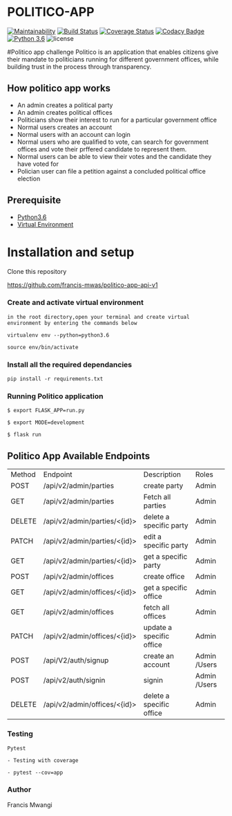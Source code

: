 # POLITICO-APP
[![Maintainability](https://api.codeclimate.com/v1/badges/f2f881c783706e56e049/maintainability)](https://codeclimate.com/github/francis-mwas/politico-app-api-v1/maintainability)
[![Build Status](https://travis-ci.com/francis-mwas/politico-app-api-v1.svg?branch=develop)](https://travis-ci.com/francis-mwas/politico-app-api-v1)
[![Coverage Status](https://coveralls.io/repos/github/francis-mwas/politico-app-api-v1/badge.svg?branch=develop)](https://coveralls.io/github/francis-mwas/politico-app-api-v1?branch=develop)
[![Codacy Badge](https://api.codacy.com/project/badge/Grade/784dc521fe654185a9c783847599e41a)](https://www.codacy.com/app/francis-mwas/politico-app-api-v1?utm_source=github.com&amp;utm_medium=referral&amp;utm_content=francis-mwas/politico-app-api-v1&amp;utm_campaign=Badge_Grade)
[![Python 3.6](https://img.shields.io/badge/python-3.6-blue.svg)](https://www.python.org/downloads/release/python-360/)
![license](https://img.shields.io/github/license/mashape/apistatus.svg)

#Politico app challenge
Politico is an application that enables citizens give their mandate to politicians running for different government offices, while building trust in the process through transparency.

## How politico app works
- An admin creates a political party
- An admin creates political offices
- Politicians show their interest to run for a particular government office
- Normal users creates an account
- Normal users with an account can login
- Normal users who are qualified to vote, can search for government offices and vote their prffered candidate to represent them.
- Normal users can be able to view their votes and the candidate they have voted for
- Polician user can file a petition against a concluded political office election

## Prerequisite

- [Python3.6](https://www.python.org/downloads/release/python-365/)
- [Virtual Environment](https://virtualenv.pypa.io/en/stable/installation/)

# Installation and setup

Clone this repository 

https://github.com/francis-mwas/politico-app-api-v1


### Create and activate virtual environment

    in the root directory,open your terminal and create virtual environment by entering the commands below

    virtualenv env --python=python3.6

    source env/bin/activate

### Install all the required dependancies

    pip install -r requirements.txt

### Running Politico application
    
    $ export FLASK_APP=run.py

    $ export MODE=development

    $ flask run

    

## Politico App Available Endpoints 
<table>
    <tr>
        <td>Method</td>
        <td>Endpoint</td>
        <td>Description</td>
        <td>Roles</td>
    </tr>
    <tr>
        <td>POST</td>
        <td>/api/v2/admin/parties </td>
        <td>create party </td>
        <td>Admin</td>
    </tr>
    <tr>
     <td>GET</td>
        <td>/api/v2/admin/parties </td>
        <td>Fetch all parties </td>
        <td>Admin</td>
    </tr>
    <tr>
     <td>DELETE</td>
        <td>/api/v2/admin/parties/<{id}> </td>
        <td>delete a specific party </td>
        <td>Admin</td>
    </tr>
    <tr>
     <td>PATCH</td>
        <td>/api/v2/admin/parties/<{id}></td>
        <td>edit a specific party </td>
        <td>Admin</td>
    </tr>
     <tr>
     <td>GET</td>
        <td>/api/v2/admin/parties/<{id}> </td>
        <td>get a specific party </td>
        <td>Admin</td>
    </tr>
    <tr>
     <td>POST</td>
        <td>/api/v2/admin/offices </td>
        <td>create office </td>
        <td>Admin</td>
    </tr>
    <tr>
     <td>GET</td>
        <td>/api/v2/admin/offices/<{id}>  </td>
        <td> get a specific office </td>
        <td>Admin</td>
    </tr>
    <tr>
     <td>GET</td>
        <td>/api/v2/admin/offices  </td>
        <td>fetch all offices </td>
        <td>Admin</td>
    </tr>
    <tr>
     <td>PATCH</td>
        <td>/api/v2/admin/offices/<{id}> </td>
        <td> update a specific office </td>
        <td>Admin</td>
    </tr>
    <tr>
     <td>POST</td>
        <td>/api/V2/auth/signup </td>
        <td> create an account </td>
        <td>Admin /Users</td>
    </tr>
     <tr>
     <td>POST</td>
        <td>/api/v2/auth/signin  </td>
        <td>signin</td>
        <td>Admin /Users</td>
    </tr>
    <tr>
     <td>DELETE</td>
        <td>/api/v2/admin/offices/<{id}> </td>
        <td>delete a specific office</td>
        <td>Admin</td>
    </tr>
</table>

### Testing

    Pytest

    - Testing with coverage

    - pytest --cov=app

### Author

Francis Mwangi
